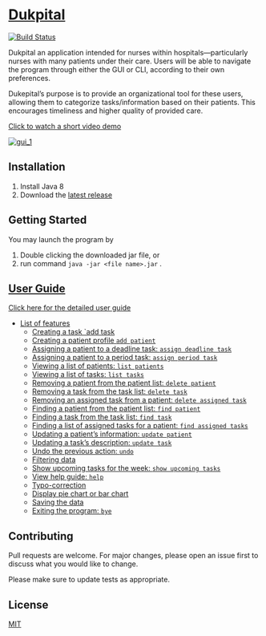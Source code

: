 # [Dukpital](https://youtu.be/GdsyMKeBYHg)

[![Build Status](https://travis-ci.org/AY1920S1-CS2113-T13-2/main.svg?branch=master)](https://travis-ci.org/AY1920S1-CS2113-T13-2/main)

Dukpital an application intended for nurses within hospitals—particularly nurses with many patients under their care. Users will be able to navigate the program through either the GUI or CLI, according to their own preferences.

Dukepital’s purpose is to provide an organizational tool for these users, allowing them to categorize tasks/information based on their patients. This encourages timeliness and higher quality of provided care.



[Click to watch a short video demo](https://youtu.be/GdsyMKeBYHg)

<a href="http://www.youtube.com/watch?feature=player_embedded&v=GdsyMKeBYHg
" target="_blank">![gui_1](images/Ui.png)</a>

## Installation

1. Install Java 8
2. Download the [latest release](https://github.com/HUANGXUANKUN/dukpital/releases/download/v1.4/CS2113-T13-2.Dukepital.-v1.4.jar) 

## Getting Started

You may launch the program by

1. Double clicking the downloaded jar file, or 
2. run command `java -jar <file name>.jar` .

## [User Guide](userguide.md)

[Click here for the detailed user guide](userguide.md)

* [List of features](userguide.md#2-features)
  + [Creating a task `add task](userguide.md#creating-a-task--add-task-)
  + [Creating a patient profile `add patient`](userguide.md#creating-a-patient-profile--add-patient-)
  + [Assigning a patient to a deadline task: `assign deadline task`](userguide.md#assigning-a-patient-to-a-deadline-task---assign-deadline-task-)
  + [Assigning a patient to a period task: `assign period task`](userguide.md#assigning-a-patient-to-a-period-task---assign-period-task-)
  + [Viewing a list of patients: `list patients`](userguide.md#viewing-a-list-of-patients---list-patients-)
  + [Viewing a list of tasks: `list tasks`](userguide.md#viewing-a-list-of-tasks---list-tasks-)
  + [Removing a patient from the patient list: `delete patient`](userguide.md#removing-a-patient-from-the-patient-list---delete-patient-)
  + [Removing a task from the task list: `delete task`](userguide.md#removing-a-task-from-the-task-list---delete-task-)
  + [Removing an assigned task from a patient: `delete assigned task`](userguide.md#removing-an-assigned-task-from-a-patient---delete-assigned-task-)
  + [Finding a patient from the patient list: `find patient`](userguide.md#finding-a-patient-from-the-patient-list---find-patient-)
  + [Finding a task from the task list: `find task`](userguide.md#finding-a-task-from-the-task-list---find-task-)
  + [Finding a list of assigned tasks for a patient: `find assigned tasks`](userguide.md#finding-a-list-of-assigned-tasks-for-a-patient---find-assigned-tasks-)
  + [Updating a patient’s information: `update patient`](userguide.md#updating-a-patient-s-information---update-patient-)
  + [Updating a task’s description: `update task`](userguide.md#updating-a-task-s-description---update-task-)
  + [Undo the previous action: `undo`](userguide.md#undo-the-previous-action---undo-)
  + [Filtering data](userguide.md#filtering-data)
  + [Show upcoming tasks for the week: `show upcoming tasks`](userguide.md#show-upcoming-tasks-for-the-week---show-upcoming-tasks-)
  + [View help guide: `help`](userguide.md#view-help-guide---help-)
  + [Typo-correction](userguide.md#typo-correction)
  + [Display pie chart or bar chart](userguide.md#display-pie-chart-or-bar-chart)
  + [Saving the data](userguide.md#saving-the-data)
  + [Exiting the program: `bye`](userguide.md#exiting-the-program---bye-)
  


## Contributing

Pull requests are welcome. For major changes, please open an issue first to discuss what you would like to change.

Please make sure to update tests as appropriate.

## License
[MIT](https://choosealicense.com/licenses/mit/)
